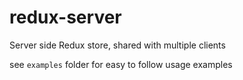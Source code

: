 # redux-server
Server side Redux store, shared with multiple clients

see `examples` folder for easy to follow usage examples

